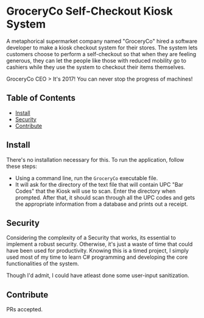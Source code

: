 # GroceryCo Self-Checkout Kiosk System
A metaphorical supermarket company named "GroceryCo" hired a software developer to make a kiosk checkout system for their stores. The system lets customers choose to perform a self-checkout so that when they are feeling generous, they can let the people like those with reduced mobility go to cashiers while they use the system to checkout their items themselves.

GroceryCo CEO > It's 2017! You can never stop the progress of machines!

## Table of Contents
- [Install](#install)
- [Security](#security)
- [Contribute](#contribute)

## Install
There's no installation necessary for this. To run the application, follow these steps:
- Using a command line, run the `GroceryCo` executable file.
- It will ask for the directory of the text file that will contain UPC "Bar Codes" that the Kiosk will use to scan. Enter the directory when prompted.
After that, it should scan through all the UPC codes and gets the appropriate information from a database and prints out a receipt.

## Security
Considering the complexity of a Security that works, its essential to implement a robust security. Otherwise, it's just a waste of time that could have been used for productivity. Knowing this is a timed project, I simply used most of my time to learn C# programming and developing the core functionalities of the system.

Though I'd admit, I could have atleast done some user-input sanitization.

## Contribute
PRs accepted.
